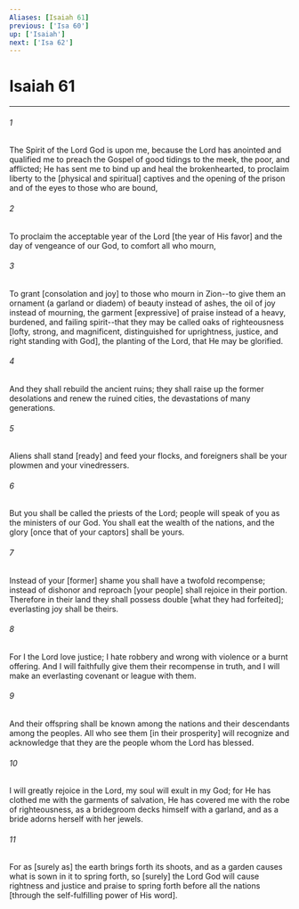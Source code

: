 ```yaml
---
Aliases: [Isaiah 61]
previous: ['Isa 60']
up: ['Isaiah']
next: ['Isa 62']
---
```

# Isaiah 61

***














###### 1 






The Spirit of the Lord God is upon me, because the Lord has anointed and qualified me to preach the Gospel of good tidings to the meek, the poor, and afflicted; He has sent me to bind up and heal the brokenhearted, to proclaim liberty to the [physical and spiritual] captives and the opening of the prison and of the eyes to those who are bound, 













###### 2 






To proclaim the acceptable year of the Lord [the year of His favor] and the day of vengeance of our God, to comfort all who mourn, 













###### 3 






To grant [consolation and joy] to those who mourn in Zion--to give them an ornament (a garland or diadem) of beauty instead of ashes, the oil of joy instead of mourning, the garment [expressive] of praise instead of a heavy, burdened, and failing spirit--that they may be called oaks of righteousness [lofty, strong, and magnificent, distinguished for uprightness, justice, and right standing with God], the planting of the Lord, that He may be glorified. 













###### 4 






And they shall rebuild the ancient ruins; they shall raise up the former desolations and renew the ruined cities, the devastations of many generations. 













###### 5 






Aliens shall stand [ready] and feed your flocks, and foreigners shall be your plowmen and your vinedressers. 













###### 6 






But you shall be called the priests of the Lord; people will speak of you as the ministers of our God. You shall eat the wealth of the nations, and the glory [once that of your captors] shall be yours. 













###### 7 






Instead of your [former] shame you shall have a twofold recompense; instead of dishonor and reproach [your people] shall rejoice in their portion. Therefore in their land they shall possess double [what they had forfeited]; everlasting joy shall be theirs. 













###### 8 






For I the Lord love justice; I hate robbery and wrong with violence or a burnt offering. And I will faithfully give them their recompense in truth, and I will make an everlasting covenant or league with them. 













###### 9 






And their offspring shall be known among the nations and their descendants among the peoples. All who see them [in their prosperity] will recognize and acknowledge that they are the people whom the Lord has blessed. 













###### 10 






I will greatly rejoice in the Lord, my soul will exult in my God; for He has clothed me with the garments of salvation, He has covered me with the robe of righteousness, as a bridegroom decks himself with a garland, and as a bride adorns herself with her jewels. 













###### 11 






For as [surely as] the earth brings forth its shoots, and as a garden causes what is sown in it to spring forth, so [surely] the Lord God will cause rightness and justice and praise to spring forth before all the nations [through the self-fulfilling power of His word].
